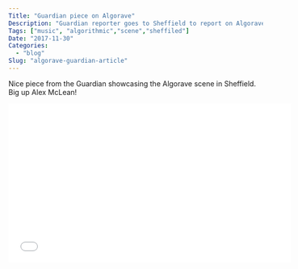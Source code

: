 ```yaml
---
Title: "Guardian piece on Algorave"
Description: "Guardian reporter goes to Sheffield to report on Algorave"
Tags: ["music", "algorithmic","scene","sheffiled"]
Date: "2017-11-30"
Categories:
  - "blog"
Slug: "algorave-guardian-article"
---
```


Nice piece from the Guardian showcasing the Algorave scene in Sheffield.  
Big up Alex McLean!

<div class="video-container">
<iframe width="560" height="315" src="//www.youtube.com/embed/h340aNznHnM" frameborder="0" allowfullscreen></iframe>
</div>
